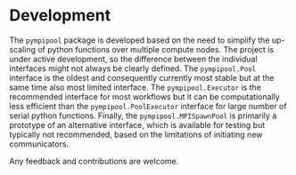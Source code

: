 # Development
The `pympipool` package is developed based on the need to simplify the up-scaling of python functions over multiple 
compute nodes. The project is under active development, so the difference between the individual interfaces might not 
always be clearly defined. The `pympipool.Pool` interface is the oldest and consequently currently most stable but at 
the same time also most limited interface. The `pympipool.Executor` is the recommended interface for most workflows but
it can be computationally less efficient than the `pympipool.PoolExecutor` interface for large number of serial python
functions. Finally, the `pympipool.MPISpawnPool` is primarily a prototype of an alternative interface, which is available
for testing but typically not recommended, based on the limitations of initiating new communicators.

Any feedback and contributions are welcome. 
